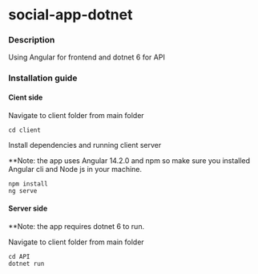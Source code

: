# social-app-dotnet

### Description
Using Angular for frontend and dotnet 6 for API

### Installation guide
#### Cient side

Navigate to client folder from main folder

```
cd client
```

Install dependencies and running client server

**Note: the app uses Angular 14.2.0 and npm so make sure you installed Angular cli and Node js in your machine.

```
npm install
ng serve
```

#### Server side

**Note: the app requires dotnet 6 to run.

Navigate to client folder from main folder
```
cd API
dotnet run
```

